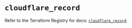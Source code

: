 # `cloudflare_record`

Refer to the Terraform Registry for docs: [`cloudflare_record`](https://registry.terraform.io/providers/cloudflare/cloudflare/4.35.0/docs/resources/record).
